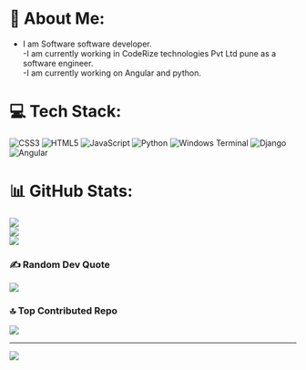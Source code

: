 # 💫 About Me:
- I am Software software developer.<br>-I am currently working in CodeRize technologies Pvt Ltd pune as a software engineer.<br>
-I am currently working on Angular and python.<br>

# 💻 Tech Stack:
![CSS3](https://img.shields.io/badge/css3-%231572B6.svg?style=for-the-badge&logo=css3&logoColor=white) ![HTML5](https://img.shields.io/badge/html5-%23E34F26.svg?style=for-the-badge&logo=html5&logoColor=white) ![JavaScript](https://img.shields.io/badge/javascript-%23323330.svg?style=for-the-badge&logo=javascript&logoColor=%23F7DF1E) ![Python](https://img.shields.io/badge/python-3670A0?style=for-the-badge&logo=python&logoColor=ffdd54) ![Windows Terminal](https://img.shields.io/badge/Windows%20Terminal-%234D4D4D.svg?style=for-the-badge&logo=windows-terminal&logoColor=white) ![Django](https://img.shields.io/badge/django-%23092E20.svg?style=for-the-badge&logo=django&logoColor=white) ![Angular](https://img.shields.io/badge/angular-%23DD0031.svg?style=for-the-badge&logo=angular&logoColor=white)
# 📊 GitHub Stats:
![](https://github-readme-stats.vercel.app/api?username=sanketl0&theme=dark&hide_border=false&include_all_commits=true&count_private=true)<br/>
![](https://github-readme-streak-stats.herokuapp.com/?user=sanketl0&theme=dark&hide_border=false)<br/>
![](https://github-readme-stats.vercel.app/api/top-langs/?username=sanketl0&theme=dark&hide_border=false&include_all_commits=true&count_private=true&layout=compact)

### ✍️ Random Dev Quote
![](https://quotes-github-readme.vercel.app/api?type=horizontal&theme=radical)

### 🔝 Top Contributed Repo
![](https://github-contributor-stats.vercel.app/api?username=sanketl0&limit=5&theme=dark&combine_all_yearly_contributions=true)

---
[![](https://visitcount.itsvg.in/api?id=sanketl0&icon=0&color=0)](https://visitcount.itsvg.in)


